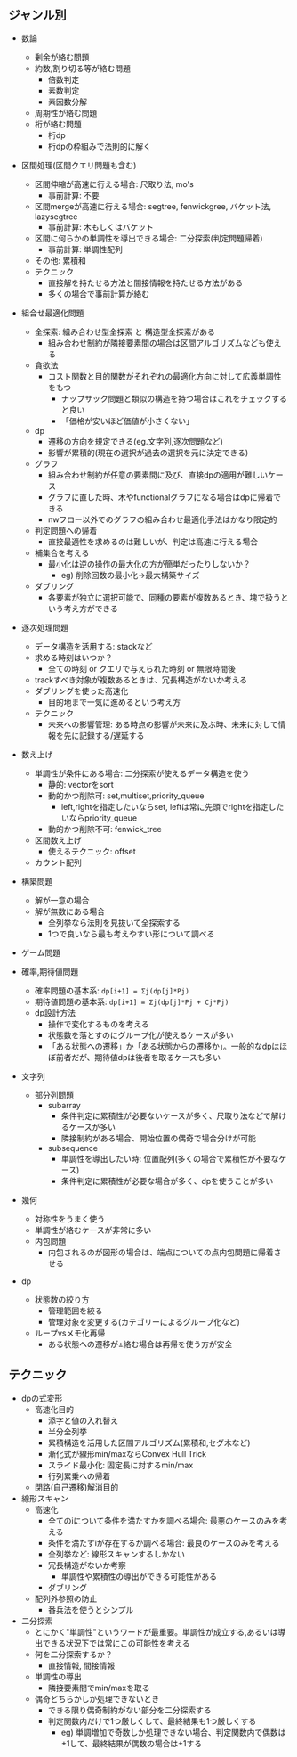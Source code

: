 ## ジャンル別
- 数論
  - 剰余が絡む問題
  - 約数,割り切る等が絡む問題
    - 倍数判定
    - 素数判定
    - 素因数分解
  - 周期性が絡む問題
  - 桁が絡む問題
    - 桁dp
    - 桁dpの枠組みで法則的に解く

- 区間処理(区間クエリ問題も含む)
  - 区間伸縮が高速に行える場合: 尺取り法, mo's
    - 事前計算: 不要
  - 区間mergeが高速に行える場合: segtree, fenwickgree, バケット法, lazysegtree
    - 事前計算: 木もしくはバケット
  - 区間に何らかの単調性を導出できる場合: 二分探索(判定問題帰着)
    - 事前計算: 単調性配列
  - その他: 累積和
  - テクニック
    - 直接解を持たせる方法と間接情報を持たせる方法がある
    - 多くの場合で事前計算が絡む

- 組合せ最適化問題
  - 全探索: 組み合わせ型全探索 と 構造型全探索がある
    - 組み合わせ制約が隣接要素間の場合は区間アルゴリズムなども使える
  - 貪欲法
    - コスト関数と目的関数がそれぞれの最適化方向に対して広義単調性をもつ
      - ナップサック問題と類似の構造を持つ場合はこれをチェックすると良い
      - 「価格が安いほど価値が小さくない」
  - dp
    - 遷移の方向を規定できる(eg.文字列,逐次問題など)
    - 影響が累積的(現在の選択が過去の選択を元に決定できる)
  - グラフ
    - 組み合わせ制約が任意の要素間に及び、直接dpの適用が難しいケース
    - グラフに直した時、木やfunctionalグラフになる場合はdpに帰着できる
    - nwフロー以外でのグラフの組み合わせ最適化手法はかなり限定的
  - 判定問題への帰着
    - 直接最適性を求めるのは難しいが、判定は高速に行える場合
  - 補集合を考える
    - 最小化は逆の操作の最大化の方が簡単だったりしないか？
      - eg) 削除回数の最小化->最大構築サイズ
  - ダブリング
    - 各要素が独立に選択可能で、同種の要素が複数あるとき、塊で扱うという考え方ができる

- 逐次処理問題
  - データ構造を活用する: stackなど
  - 求める時刻はいつか？
    - 全ての時刻 or クエリで与えられた時刻 or 無限時間後
  - trackすべき対象が複数あるときは、冗長構造がないか考える
  - ダブリングを使った高速化
    - 目的地まで一気に進めるという考え方
  - テクニック
    - 未来への影響管理: ある時点の影響が未来に及ぶ時、未来に対して情報を先に記録する/遅延する

- 数え上げ
  - 単調性が条件にある場合: 二分探索が使えるデータ構造を使う
    - 静的: vectorをsort
    - 動的かつ削除可: set,multiset,priority_queue
      - left,rightを指定したいならset, leftは常に先頭でrightを指定したいならpriority_queue
    - 動的かつ削除不可: fenwick_tree
  - 区間数え上げ
    - 使えるテクニック: offset
  - カウント配列

- 構築問題
  - 解が一意の場合
  - 解が無数にある場合
    - 全列挙なら法則を見抜いて全探索する
    - 1つで良いなら最も考えやすい形について調べる

- ゲーム問題
- 確率,期待値問題
  - 確率問題の基本系: `dp[i+1] = Σj(dp[j]*Pj)`
  - 期待値問題の基本系: `dp[i+1] = Σj(dp[j]*Pj + Cj*Pj)`
  - dp設計方法
    - 操作で変化するものを考える
    - 状態数を落とすのにグループ化が使えるケースが多い
    - 「ある状態への遷移」か「ある状態からの遷移か」。一般的なdpはほぼ前者だが、期待値dpは後者を取るケースも多い
- 文字列
  - 部分列問題
    - subarray
      - 条件判定に累積性が必要ないケースが多く、尺取り法などで解けるケースが多い
      - 隣接制約がある場合、開始位置の偶奇で場合分けが可能
    - subsequence
      - 単調性を導出したい時: 位置配列(多くの場合で累積性が不要なケース)
      - 条件判定に累積性が必要な場合が多く、dpを使うことが多い
- 幾何
  - 対称性をうまく使う
  - 単調性が絡むケースが非常に多い
  - 内包問題
    - 内包されるのが図形の場合は、端点についての点内包問題に帰着させる
- dp
  - 状態数の絞り方
    - 管理範囲を絞る
    - 管理対象を変更する(カテゴリーによるグループ化など)
  - ループvsメモ化再帰
    - ある状態への遷移が±絡む場合は再帰を使う方が安全

## テクニック
- dpの式変形
  - 高速化目的
    - 添字と値の入れ替え
    - 半分全列挙
    - 累積構造を活用した区間アルゴリズム(累積和,セグ木など)
    - 漸化式が線形min/maxならConvex Hull Trick
    - スライド最小化: 固定長に対するmin/max
    - 行列累乗への帰着
  - 閉路(自己遷移)解消目的
- 線形スキャン
  - 高速化
    - 全てのiについて条件を満たすかを調べる場合: 最悪のケースのみを考える
    - 条件を満たすiが存在するか調べる場合: 最良のケースのみを考える
    - 全列挙など: 線形スキャンするしかない
    - 冗長構造がないか考察
      - 単調性や累積性の導出ができる可能性がある
    - ダブリング
  - 配列外参照の防止
    - 番兵法を使うとシンプル
- 二分探索
  - とにかく"単調性"というワードが最重要。単調性が成立する,あるいは導出できる状況下では常にこの可能性を考える
  - 何を二分探索するか？
    - 直接情報, 間接情報
  - 単調性の導出
    - 隣接要素間でmin/maxを取る
  - 偶奇どちらかしか処理できないとき
    - できる限り偶奇制約がない部分を二分探索する
    - 判定関数内だけで1つ厳しくして、最終結果も1つ厳しくする
      - eg) 単調増加で奇数しか処理できない場合、判定関数内で偶数は+1して、最終結果が偶数の場合は+1する
